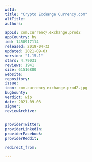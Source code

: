 ```yaml
---
wsId: 
title: "Crypto Exchange Currency.com"
altTitle: 
authors:

appId: com.currency.exchange.prod2
appCountry: by
idd: 1458917114
released: 2019-04-23
updated: 2021-09-03
version: "1.15.1"
stars: 4.79031
reviews: 1941
size: 61516800
website: 
repository: 
issue: 
icon: com.currency.exchange.prod2.jpg
bugbounty: 
verdict: wip
date: 2021-09-03
signer: 
reviewArchive:


providerTwitter: 
providerLinkedIn: 
providerFacebook: 
providerReddit: 

redirect_from:

---
```


